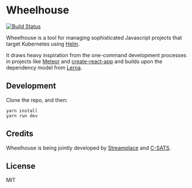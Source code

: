 
# Wheelhouse

[![Build Status](https://travis-ci.org/streamplace/wheelhouse.svg?branch=master)](https://travis-ci.org/streamplace/wheelhouse)

Wheelhouse is a tool for managing sophisticated Javascript projects that target Kubernetes using
[Helm](https://github.com/kubernetes/helm).

It draws heavy inspiration from the one-command development processes in projects like [Meteor](https://www.meteor.com/) and [create-react-app](https://github.com/facebookincubator/create-react-app) and builds upon the dependency model from [Lerna](https://lernajs.io/).

## Development

Clone the repo, and then:

```
yarn install
yarn run dev
```

## Credits

Wheelhouse is being jointly developed by [Streamplace](https://stream.place) and [C-SATS](https://www.csats.com).

## License

MIT
